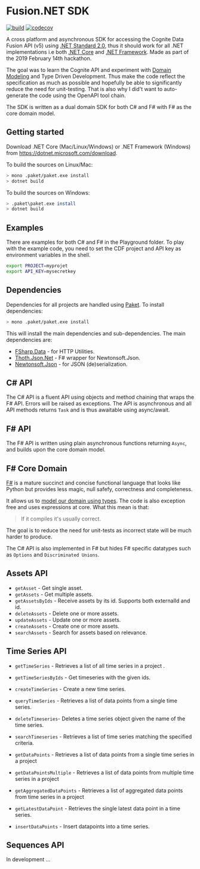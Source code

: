 # Fusion.NET SDK

[![build](https://webhooks.dev.cognite.ai/build/buildStatus/icon?job=github-builds/CogniteSdk.NET/master)](https://jenkins.cognite.ai/job/github-builds/job/CogniteSdk.NET/job/master/)
[![codecov](https://codecov.io/gh/cognitedata/CogniteSdk.NET/branch/master/graph/badge.svg?token=da8aPB6l9U)](https://codecov.io/gh/cognitedata/CogniteSdk.NET)

A cross platform and asynchronous SDK for accessing the Cognite Data Fusion API (v5) using [.NET Standard 2.0](https://docs.microsoft.com/en-us/dotnet/standard/net-standard), thus it should work for all .NET implementations i.e both [.NET Core](https://en.wikipedia.org/wiki/.NET_Core) and [.NET Framework](https://en.wikipedia.org/wiki/.NET_Framework). Made as part of the 2019 February 14th hackathon.

The goal was to learn the Cognite API and experiment with [Domain Modeling](https://pragprog.com/book/swdddf/domain-modeling-made-functional) and Type Driven Development. Thus make the code reflect the specification as much as possible and hopefully be able to significantly reduce the need for unit-testing. That is also why I did't want to auto-generate the code using the OpenAPI tool chain.

The SDK is written as a dual domain SDK for both C# and F# with F# as the core domain model.

## Getting started

Download .NET Core (Mac/Linux/Windows) or .NET Framework (Windows) from https://dotnet.microsoft.com/download.

To build the sources on Linux/Mac:

```sh
> mono .paket/paket.exe install
> dotnet build
```

To build the sources on Windows:

```sh
> .paket\paket.exe install
> dotnet build
```

## Examples

 There are examples for both C# and F# in the Playground folder. To play with the example code, you need to set the CDF project and API key as environment variables in the shell.

```sh
export PROJECT=myprojet
export API_KEY=mysecretkey
```

## Dependencies

Dependencies for all projects are handled using [Paket](https://fsprojects.github.io/Paket/). To install dependencies:

```sh
> mono .paket/paket.exe install
```

This will install the main dependencies and sub-dependencies. The main dependencies are:

- [FSharp.Data](https://www.nuget.org/packages/FSharp.Data/) - for HTTP Utilities.
- [Thoth.Json.Net](https://www.nuget.org/packages/Thoth.Json.Net/2.5.0) - F# wrapper for Newtonsoft.Json.
- [Newtonsoft.Json](https://www.nuget.org/packages/Newtonsoft.Json/12.0.1) - for JSON (de)serialization.

## C# API

The C# API is a fluent API using objects and method chaining that wraps the F# API. Errors will be
raised as exceptions. The API is asynchronous and all API methods returns `Task` and is thus awaitable using async/await.

## F# API

The F# API is written using plain asynchronous functions returning `Async`, and builds upon the core domain model.

## F# Core Domain

[F#](https://fsharp.org/) is a mature succinct and concise functional language that looks like Python but provides less magic, null safefy, correctness and completeness.

It allows us to [model our domain using types](https://fsharpforfunandprofit.com/ddd/). The code is also exception free and uses expressions at core. What this mean is that:

> If it compiles it's usually correct.

The goal is to reduce the need for unit-tests as incorrect state will be much harder to produce.

The C# API is also implemented in F# but hides F# specific datatypes such as `Options` and `Discriminated Unions`.

## Assets API

- `getAsset` - Get single asset.
- `getAssets` - Get multiple assets.
- `getAssetsByIds` - Receive assets by its id. Supports both externalId and id.
- `deleteAssets` - Delete one or more assets.
- `updateAssets` - Update one or more assets.
- `createAssets` - Create one or more assets.
- `searchAssets` - Search for assets based on relevance.

## Time Series API

- `getTimeSeries` - Retrieves a list of all time series in a project .
- `getTimeSeriesByIds` - Get timeseries with the given ids.
- `createTimeSeries` - Create a new time series.
- `queryTimeSeries` - Retrieves a list of data points from a single time series.
- `deleteTimeseries`- Deletes a time series object given the name of the time series.
- `searchTimeseries` - Retrieves a list of time series matching the specified criteria.

- `getDataPoints` - Retrieves a list of data points from a single time series in a project
- `getDataPointsMultiple` - Retrieves a list of data points from multiple time series in a project
- `getAggregatedDataPoints` - Retrieves a list of aggregated data points from time series in a project
- `getLatestDataPoint` - Retrieves the single latest data point in a time series.
- `insertDataPoints` - Insert datapoints into a time series.

## Sequences API

In development ...

